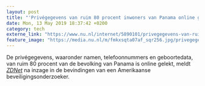 ```yaml
---
layout: post
title: "'Privégegevens van ruim 80 procent inwoners van Panama online gelekt'"
date: Mon, 13 May 2019 18:37:42 +0200
category: tech
externe_link: "https://www.nu.nl/internet/5890101/privegegevens-van-ruim-80-procent-inwoners-van-panama-online-gelekt.html"
feature_image: "https://media.nu.nl/m/fmkxsqta07af_sqr256.jpg/privegegevens-van-ruim-80-procent-inwoners-van-panama-online-gelekt.jpg"
---
```


De privégegevens, waaronder namen, telefoonnummers en geboortedata, van ruim 80 procent van de bevolking van Panama is online gelekt, meldt <a href="https://www.zdnet.com/article/unsecured-server-exposes-data-for-85-percent-of-all-panama-citizens/" target="_blank"><em>ZDNet</em></a> na inzage in de bevindingen van een Amerikaanse beveiligingsonderzoeker.
